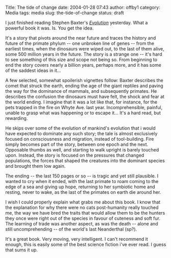 Title: The tide of change
date: 2004-01-28 07:43
author: offby1
category: Media
tags: media
slug: the-tide-of-change
status: draft

I just finished reading Stephen Baxter's [_Evolution_](http://www.amazon.com/exec/obidos/dt/assoc/tg/aa/xml/assoc/-/034545782X/qid%3D1073925345/schoolblog-20/103-1057116-3560631) yesterday. What a powerful book it was. Is. You get the idea.

It's a story that pivots around the near future and traces the history and future of the primate phylum \-- one unbroken line of genes \-- from the earliest times, when the dinosaurs were wiped out, to the last of them alive, some 500 million years in the future. The story is a strange one \-- it's hard to see something of this size and scope not being so. From beginning to end the story covers nearly a billion years, perhaps more, and it has some of the saddest ideas in it\...

A few selected, somewhat spoilerish vignettes follow: Baxter describes the comet that struck the earth, ending the age of the giant reptiles and paving the way for the dominance of mammals, and subsequently primates. He describes the confusion the dinosaurs must have felt, the shock and fear at the world ending. I imagine that it was a lot like that, for instance, for the pets trapped in the fire on Whyte Ave. last year. Incomprehensible, painful, unable to grasp what was happening or to escape it\... It's a hard read, but rewarding.

He skips over some of the evolution of mankind's evolution that i would have expected to dominate any such story; the tale is almost exclusively focused on consciousness and migration, instead of tool-building. Fire simply becomes part of the story, between one epoch and the next. Opposable thumbs as well, and starting to walk upright is barely touched upon. Instead, the story is focused on the pressures that changed populations, the forces that shaped the creatures into the dominant species and brought them low again.

The ending -- the last 150 pages or so -- is tragic and yet still plausible. I wanted to cry when it ended, with the last primate to roam coming to the edge of a sea and giving up hope, returning to her symbiotic home and resting, never to wake, as the last of the primates on earth die around her.

I wish I could properly explain what grabs me about this book. I know that the explanation for why there were no cats post-humanity really touched me, the way we have bred the traits that would allow them to be the hunters they once were right out of the species in favour of cuteness and soft fur. The learning of trade was another aspect, as was the death \-- alone and still uncomprehending \-- of the world's last Neanderthal (sp?).

It's a great book. Very moving, very intelligent. I can't recommend it enough, this is easily some of the best science fiction i've ever read. I guess that sums it up.

